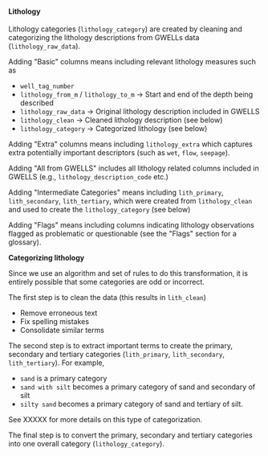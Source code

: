 #### Lithology

Lithology categories (`lithology_category`) are created by cleaning and categorizing the 
lithology descriptions from GWELLs data (`lithology_raw_data`).

Adding "Basic" columns means including relevant lithology measures such as
- `well_tag_number`
- `lithology_from_m` / `lithology_to_m` -> Start and end of the depth being described
- `lithology_raw_data` -> Original lithology description included in GWELLS
- `lithology_clean` -> Cleaned lithology description (see below)
- `lithology_category` -> Categorized lithology (see below)

Adding "Extra" columns means including `lithology_extra` which captures 
extra potentially important descriptors (such as `wet`, `flow`, `seepage`).

Adding "All from GWELLS" includes all lithology related columns included in GWELLS
(e.g., `lithology_description_code` etc.)

Adding "Intermediate Categories" means including `lith_primary`, `lith_secondary`,
`lith_tertiary`, which were created from `lithology_clean` and used to create 
the `lithology_category` (see below)

Adding "Flags" means including columns indicating lithology observations flagged
as problematic or questionable (see the "Flags" section for a glossary).

**Categorizing lithology**

Since we use an algorithm and set of rules to do this transformation, it is 
entirely possible that some categories are odd or incorrect.

The first step is to clean the data (this results in `lith_clean`)
- Remove erroneous text
- Fix spelling mistakes
- Consolidate similar terms

The second step is to extract important terms to create the primary, secondary and tertiary categories
(`lith_primary`, `lith_secondary`, `lith_tertiary`). For example, 
- `sand` is a primary category
- `sand with silt` becomes a primary category of sand and secondary of silt
- `silty sand` becomes a primary category of sand and tertiary of silt.

See XXXXX for more details on this type of categorization. 

The final step is to convert the primary, secondary and tertiary categories into
one overall category (`lithology_category`). 

